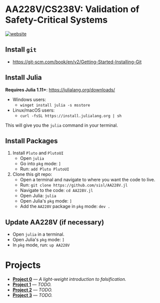 # AA228V/CS238V: Validation of Safety-Critical Systems
[![website](https://img.shields.io/badge/website-stanford-b31b1b.svg)](https://aa228v.stanford.edu/)

## Install `git`
- https://git-scm.com/book/en/v2/Getting-Started-Installing-Git

## Install Julia
**Requires Julia 1.11+**: https://julialang.org/downloads/

- Windows users:
    - `winget install julia -s msstore`
- Linux/macOS users:
    - `curl -fsSL https://install.julialang.org | sh`

This will give you the `julia` command in your terminal.

## Install Packages
1. Install `Pluto` and `PlutoUI`
    - Open `julia`
    - Go into `pkg` mode: `]`
    - Run: `add Pluto PlutoUI`
1. Clone this git repo:
    - Open a terminal and navigate to where you want the code to live.
    - Run: `git clone https://github.com/sisl/AA228V.jl`
    - Navigate to the code: `cd AA228V.jl`
    - Open Julia: `julia`
    - Open Julia's `pkg` mode: `]`
    - Add the `AA228V` package in `pkg` mode: `dev .`

## Update AA228V (if necessary)
- Open `julia` in a terminal.
- Open Julia's `pkg` mode: `]`
- In `pkg` mode, run: `up AA228V`

# Projects
- **[Project 0](./projects/project0)** — _A light-weight introduction to falsification._
- **[Project 1](./projects/project1)** — _TODO._
- **[Project 2](./projects/project2)** — _TODO._
- **[Project 3](./projects/project3)** — _TODO._
